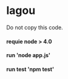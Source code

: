 # lagou

Do not copy this code.

#### requie node > 4.0

#### run 'node app.js'

#### run test 'npm test'
